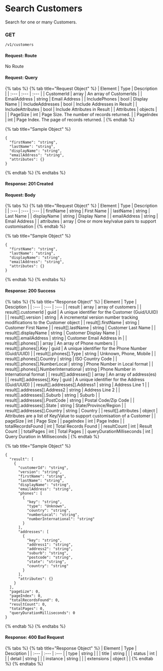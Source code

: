 # Search Customers

Search for one or many Customers. 

### **GET**

```text
/v1/customers
```

#### Request: Route

No Route

#### Request: Query

{% tabs %}
{% tab title="Request Object" %}
| Element | Type | Description |
| :--- | :--- | :--- |
| CustomerId | array | An array of CustomerIds |
| EmailAddress | string | Email Address |
| IncludePhones | bool | Display Name |
| IncludeAddresses | bool | Include Addresses in Result |
| IncludeAttributes | bool | Include Attributes in Result |
| Attributes | objects |  |
| PageSize | int | Page Size.  The number of records returned. |
| PageIndex | int  | Page Index.  The page of records returned. |
{% endtab %}

{% tab title="Sample Object" %}
```text
{
  "firstName": "string",
  "lastName": "string",
  "displayName": "string",
  "emailAddress": "string",
  "attributes": {}
}
```
{% endtab %}
{% endtabs %}

#### Response: 201 Created

#### Request: Body

{% tabs %}
{% tab title="Request Object" %}
| Element | Type | Description |
| :--- | :--- | :--- |
| firstName | string | First Name |
| lastName | string | Last Name |
| displayName | string | Display Name |
| emailAddress | string | Email Address |
| attributes | array | One or more key/value pairs to support customisation |
{% endtab %}

{% tab title="Sample Object" %}
```text
{
  "firstName": "string",
  "lastName": "string",
  "displayName": "string",
  "emailAddress": "string",
  "attributes": {}
}
```
{% endtab %}
{% endtabs %}

#### Response: 200 Success

{% tabs %}
{% tab title="Response Object" %}
| Element | Type | Desciption |
| :--- | :--- | :--- |
| result | array | array of customers |
| result\[\].customerId | guid | A unique identifier for the Customer \(Guid/UUID\) |
| result\[\].version | string | A incremental version number tracking modifications to the Customer object |
| result\[\].firstName | string | Customer First Name |
| result\[\].lastName | string | Customer Last Name |
| result\[\].displayName | string | Customer Display Name |
| result\[\].emailAddress | string | Customer Email Address in  |
| result\[\].phones\[\] | array | An array of Phone numbers |
| result\[\].phones\[\].Key | guid | A unique identifier for the Phone Number \(Guid/UUID\) |
| result\[\].phones\[\].Type | string | Unknown, Phone, Mobile |
| result\[\].phones\[\].Country | string | ISO Country Code |
| result\[\].phones\[\].NumberLocal | string | Phone Number in Local format |
| result\[\].phones\[\].NumberInternational | string | Phone Number in International format |
| result\[\].addresses\[\] | array | An array of address\(es\) |
| result\[\].addresses\[\].Key | guid | A unique identifier for the Address \(Guid/UUID\) |
| result\[\].addresses\[\].Address1 | string | Address Line 1 |
| result\[\].addresses\[\].Address2 | string | Address Line 2 |
| result\[\].addresses\[\].Suburb | string | Suburb |
| result\[\].addresses\[\].PostCode | string | Postal Code/Zip Code |
| result\[\].addresses\[\].State | string | State/Province/Region |
| result\[\].addresses\[\].Country | string | Country |
| result\[\].attributes | object | Attributes are a list of Key/Value to support customisation of a Customer |
| pageSize | int | Page Size |
| pageIndex | int | Page Index  |
| totalRecordsFound | int | Total Records Found |
| resultCount | int | Result Count |
| totalPages | int | Total Pages  |
| queryDurationMilliseconds | int | Query Duration in Milliseconds |
{% endtab %}

{% tab title="Sample Object" %}
```text
{
  "result": [
    {
      "customerId": "string",
      "version": "string",
      "firstName": "string",
      "lastName": "string",
      "displayName": "string",
      "emailAddress": "string",
      "phones": [
        {
          "key": "string",
          "type": "Unknown",
          "country": "string",
          "numberLocal": "string",
          "numberInternational": "string"
        }
      ],
      "addresses": [
        {
          "key": "string",
          "address1": "string",
          "address2": "string",
          "suburb": "string",
          "postcode": "string",
          "state": "string",
          "country": "string"
        }
      ],
      "attributes": {}
    }
  ],
  "pageSize": 0,
  "pageIndex": 0,
  "totalRecordsFound": 0,
  "resultCount": 0,
  "totalPages": 0,
  "queryDurationMilliseconds": 0
}
```
{% endtab %}
{% endtabs %}

#### Response: 400 Bad Request

{% tabs %}
{% tab title="Response Object" %}
| Element | Type | Desciption |
| :--- | :--- | :--- |
| type | string |  |
| title | string |  |
| status | int |  |
| detail | string |  |
| instance | string |  |
| extensions | object |  |
{% endtab %}
{% endtabs %}

